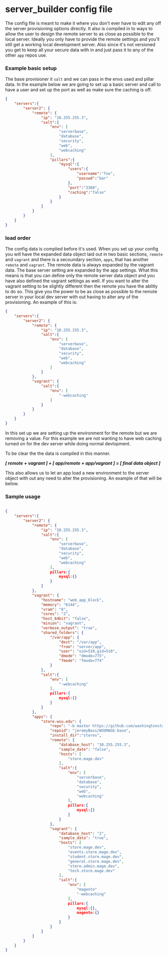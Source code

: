server_builder config file
==============

The config file is meant to make it where you don't ever have to edit any off the server provisioning options directly.  It also is compiled in to ways to allow the user to design the remote server to as close as possible to the local server.  Ideally you only have to provide the remote settings and you'll still get a working local development server.  Also since it's not versioned you get to keep all your secure data with in and just pass it to any of the other `app` repos use.

### Example basic setup
The base provisioner it `salt` and we can pass in the envs used and pillar data. In the example below we are going to set up a basic server and call to have a user and set up the port as well as make sure the caching is off.

```json
{
	"servers":{
		"server2": {
			"remote": {
				"ip": "10.255.255.3",
				"salt":{
					"env": [
						"serverbase",
						"database",
						"security",
						"web",
						"webcaching"
					],
					"pillars":{
						"mysql":{
							"users":{
								"username":"foo",
								"passwd":"bar"
							},
							"port":"3360",
							"caching":"false"
						}
					}
				}
			}
		}
	}
}

```

### load order
The config data is complied before it's used.  When you set up your config you will have the expanded data object laid out in two basic sections, `remote` and `vagrant` and there is a secoundary section, `apps`, that has another `remote` and `vagrant`.  The remote data is always expanded by the vagrant data.  The base server setting are expanded by the app settings.  What this means is that you can define only the remote server data object and you have also defined the vagrant settings as well.  If you want to alter the vagrant setting to be slightly different then the remote you have the ablitly to do so.  This give you the power to be as close as possible to the remote server in your local dev server with out having to alter any of the provisioning.  An example of this is:

```json
{
	"servers":{
		"server2": {
			"remote": {
				"ip": "10.255.255.3",
				"salt":{
					"env": [
						"serverbase",
						"database",
						"security",
						"web",
						"webcaching"
					]
				}
			},
			"vagrant": {
				"salt":{
					"env": [
						"-webcaching"
					]
				}
			}
		}
	}
}

```

In this set up we are setting up the environment for the remote but we are removing a value.  For this example we are not wanting to have web caching turned on for the dev server while doing normal devlopment.

To be clear the the data is compiled in this manner.

***[ remote + vagrant ] + [ app/remote + app/vagrant ] = [ final data object ]***

This also allows us to let an app load a new environment to the server object with out any need to alter the provisioning.  An example of that will be below.


### Sample usage

```json

{
	"servers":{
		"server2": {
			"remote": {
				"ip": "10.255.255.3",
				"salt":{
					"env": [
						"serverbase",
						"database",
						"security",
						"web",
						"webcaching"
					],
					pillars:{
						mysql:{}
					}
				}
			},
			"vagrant": {
				"hostname": "web_app_block",
				"memory": "6144",
				"vram": "8",
				"cores": "2",
				"host_64bit": "false",
				"minion": "vagrant",
				"verbose_output": "true",
				"shared_folders": {
					"/var/app": {
						"dest": "/var/app",
						"from": "server/app",
						"user": "uid=510,gid=510",
						"dmode": "dmode=775",
						"fmode": "fmode=774"
					}
				},
				"salt":{
					"env": [
						"-webcaching"
					],
					pillars:{
						mysql:{}
					}
				}
			},
			"apps": {
				"store.wsu.edu": {
					"repo": "-b master https://github.com/washingtonstateuniversity/WSUMAGE-base.git",
					"repoid": "jeremyBass/WSUMAGE-base",
					"install_dir":"stores",
					"remote": {
						"database_host": "10.255.255.3",
						"sample_date": "false",
						"hosts": [
							"store.mage.dev"
						],
						"salt":{
							"env": [
								"serverbase",
								"database",
								"security",
								"web",
								"webcaching"
							],
							pillars:{
								mysql:{}
							}
						}
					},
					"vagrant": {
						"database_host": "2",
						"sample_data": "true",
						"hosts": [
							"store.mage.dev",
							"events.store.mage.dev",
							"student.store.mage.dev",
							"general.store.mage.dev",
							"store.admin.mage.dev",
							"tech.store.mage.dev"
						],
						"salt":{
							"env": [
								"magento"
								"-webcaching"
							],
							pillars:{
								mysql:{},
								magento:{}
							}
						}
					}
				}
			}
		}
	}
}

```